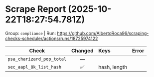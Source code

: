 # Scrape Report (2025-10-22T18:27:54.781Z)

Group: `compliance`  |  Run: https://github.com/AlbertoRoca96/scraping-checks-scheduler/actions/runs/18725974122

| Check | Changed | Keys | Error |
|---|:---:|:--|:--|
| `psa_charizard_pop_total` | — |  |  |
| `sec_aapl_8k_list_hash` | ✅ | hash, length |  |
